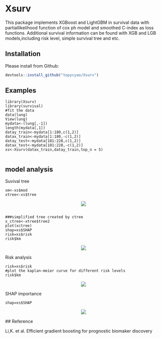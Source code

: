 # Xsurv
This package implements XGBoost and LightGBM in survival data with partiallikelihood function of cox ph model and smoothed C-index as loss functions.
Additional survival information can be found with XGB and LGB models,including risk level, simple survival tree and etc. 
## Installation

Please install from Github:
``` r
devtools::install_github("topycyao/Xsurv")
```
## Examples
```{r}
library(Xsurv)
library(survival)
#fit the data 
data(lung)
View(lung)
mydata<-(lung[,-1])
length(mydata[,1])
datay_train<-mydata[1:180,c(1,2)]
datax_train<-mydata[1:180,-c(1,2)]
datay_test<-mydata[181:228,c(1,2)]
datax_test<-mydata[181:228,-c(1,2)]
xs<-Xsurv(datax_train,datay_train,top_n = 5)


```
## model analysis

Suvival tree

```{r}
xm<-xs$mod
xtree<-xs$tree
```
<p align="center">
  <img src = "https://github.com/topycyao/Xsurv/blob/master/docs%20/figures/exampletree.png?raw=true">
</p>

```{r}

###simplified tree created by ctree
x_ctree<-xtree$tree2
plot(xctree)
shap=xs$SHAP
risk=xs$risk
risk$km

```
<p align="center">
  <img src = "https://github.com/topycyao/Xsurv/blob/master/docs%20/figures/examplet2.png?raw=true">
</p>

Risk analysis
```{r}
risk=xs$risk
#plot the kaplan-meier curve for different risk levels
risk$km
```
<p align="center">
  <img src = "https://github.com/topycyao/Xsurv/blob/master/docs%20/figures/kmrisk.png?raw=true">
</p>

SHAP importance
```{r}
shap=xs$SHAP
```
<p align="center">
  <img src = "https://github.com/topycyao/Xsurv/blob/master/docs%20/figures/shapxsurv.png?raw=true">
</p>
## Reference

Li,K. et al. Efficient gradient boosting for prognostic biomaker discovery
